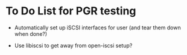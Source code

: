 To Do List for PGR testing
==========================

* Automatically set up iSCSI interfaces for user (and tear them down when done?)

* Use libiscsi to get away from open-iscsi setup?
